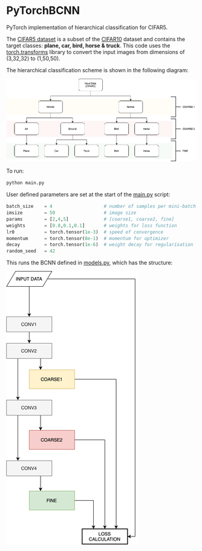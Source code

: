 # PyTorchBCNN
PyTorch implementation of hierarchical classification for CIFAR5. 


The [CIFAR5 dataset](./cifar5.py) is a subset of the [CIFAR10](https://www.cs.toronto.edu/~kriz/cifar.html) dataset and contains the target classes: **plane, car, bird, horse & truck**. This code uses the [torch.transforms]() library to convert the input images from dimensions of (3,32,32) to (1,50,50).

The hierarchical classification scheme is shown in the following diagram:

![](/media/CIFAR5.png)

To run:

```python
python main.py
```

User defined parameters are set at the start of the [main.py](./main.py) script:

```python
batch_size    = 4                   # number of samples per mini-batch
imsize        = 50                  # image size
params        = [2,4,5]             # [coarse1, coarse2, fine]
weights       = [0.8,0.1,0.1]       # weights for loss function
lr0           = torch.tensor(1e-3)  # speed of convergence
momentum      = torch.tensor(8e-1)  # momentum for optimizer
decay         = torch.tensor(1e-6)  # weight decay for regularisation
random_seed   = 42
```

This runs the BCNN defined in [models.py](./models.py), which has the structure:

![](/media/BCNN.png)
